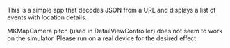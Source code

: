 
This is a simple app that decodes JSON from a URL and displays a list of events with location details.  

MKMapCamera pitch (used in DetailViewController) does not seem to work on the simulator.  Please run on a real device for the desired effect. 



